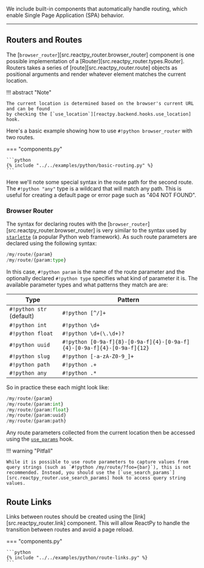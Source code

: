 We include built-in components that automatically handle routing, which enable Single Page Application (SPA) behavior.

---

## Routers and Routes

The [`browser_router`][src.reactpy_router.browser_router] component is one possible implementation of a [Router][src.reactpy_router.types.Router]. Routers takes a series of [route][src.reactpy_router.route] objects as positional arguments and render whatever element matches the current location.

!!! abstract "Note"

    The current location is determined based on the browser's current URL and can be found
    by checking the [`use_location`][reactpy.backend.hooks.use_location] hook.

Here's a basic example showing how to use `#!python browser_router` with two routes.

=== "components.py"

    ```python
    {% include "../../examples/python/basic-routing.py" %}
    ```

Here we'll note some special syntax in the route path for the second route. The `#!python "any"` type is a wildcard that will match any path. This is useful for creating a default page or error page such as "404 NOT FOUND".

### Browser Router

The syntax for declaring routes with the [`browser_router`][src.reactpy_router.browser_router] is very similar to the syntax used by [`starlette`](https://www.starlette.io/routing/) (a popular Python web framework). As such route parameters are declared using the following syntax:

```python linenums="0"
/my/route/{param}
/my/route/{param:type}
```

In this case, `#!python param` is the name of the route parameter and the optionally declared `#!python type` specifies what kind of parameter it is. The available parameter types and what patterns they match are are:

| Type                     | Pattern                                                                 |
| ------------------------ | ----------------------------------------------------------------------- |
| `#!python str` (default) | `#!python [^/]+`                                                        |
| `#!python int`           | `#!python \d+`                                                          |
| `#!python float`         | `#!python \d+(\.\d+)?`                                                  |
| `#!python uuid`          | `#!python [0-9a-f]{8}-[0-9a-f]{4}-[0-9a-f]{4}-[0-9a-f]{4}-[0-9a-f]{12}` |
| `#!python slug`          | `#!python [-a-zA-Z0-9_]+`                                               |
| `#!python path`          | `#!python .+`                                                           |
| `#!python any`           | `#!python .*`                                                           |

So in practice these each might look like:

```python linenums="0"
/my/route/{param}
/my/route/{param:int}
/my/route/{param:float}
/my/route/{param:uuid}
/my/route/{param:path}
```

Any route parameters collected from the current location then be accessed using the [`use_params`](#using-parameters) hook.

!!! warning "Pitfall"

    While it is possible to use route parameters to capture values from query strings (such as `#!python /my/route/?foo={bar}`), this is not recommended. Instead, you should use the [`use_search_params`][src.reactpy_router.use_search_params] hook to access query string values.

## Route Links

Links between routes should be created using the [link][src.reactpy_router.link] component. This will allow ReactPy to handle the transition between routes and avoid a page reload.

=== "components.py"

    ```python
    {% include "../../examples/python/route-links.py" %}
    ```
